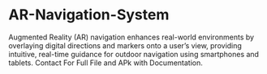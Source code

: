 # AR-Navigation-System
Augmented Reality (AR) navigation enhances real-world environments by overlaying digital directions and markers onto a user’s view, providing intuitive, real-time guidance for outdoor navigation using smartphones and tablets.
Contact For Full File and APk with Documentation.
